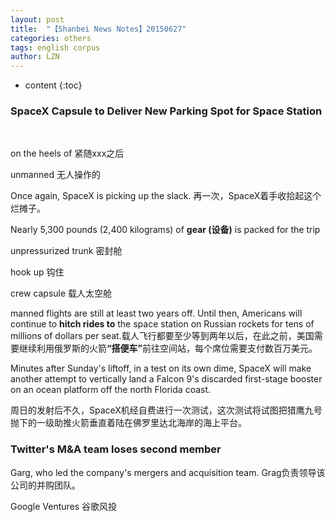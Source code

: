 ```yaml
---
layout: post
title:  "【Shanbei News Notes】20150627" 
categories: others
tags: english corpus
author: LZN
---
```


* content
{:toc}

<h3>SpaceX Capsule to Deliver New Parking Spot for Space Station</h3>
&nbsp;

on the heels of 紧随xxx之后

unmanned 无人操作的

Once again, SpaceX is picking up the slack. 再一次，SpaceX着手收拾起这个烂摊子。

Nearly 5,300 pounds (2,400 kilograms) of <strong>gear (设备)</strong> is packed for the trip

unpressurized trunk 密封舱

hook up 钩住

crew capsule 载人太空舱

manned flights are still at least two years off. Until then, Americans will continue to <strong>hitch rides to</strong> the space station on Russian rockets for tens of millions of dollars per seat.载人飞行都要至少等到两年以后，在此之前，美国需要继续利用俄罗斯的火箭<strong>“搭便车”</strong>前往空间站，每个席位需要支付数百万美元。

Minutes after Sunday's liftoff, in a test on its own dime, SpaceX will make another attempt to vertically land a Falcon 9's discarded first-stage booster on an ocean platform off the north Florida coast.

周日的发射后不久，SpaceX机经自费进行一次测试，这次测试将试图把猎鹰九号抛下的一级助推火箭垂直着陆在佛罗里达北海岸的海上平台。
<h3>Twitter's M&amp;A team loses second member</h3>
Garg, who led the company's mergers and acquisition team. Grag负责领导该公司的并购团队。

Google Ventures 谷歌风投
